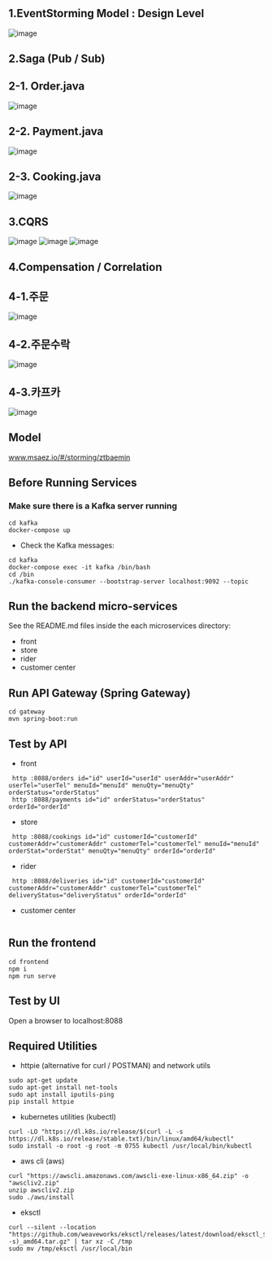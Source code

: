 # 
## 1.EventStorming Model : Design Level
![image](https://github.com/ohmyztech/ztbaemin/assets/130043253/53f72439-c340-4cd2-aebe-053f65d076b1)


## 2.Saga (Pub / Sub)
## 2-1. Order.java
![image](https://github.com/ohmyztech/ztbaemin/assets/130043253/4f00187d-2e0a-4630-a39a-009321ac7375)

## 2-2. Payment.java
![image](https://github.com/ohmyztech/ztbaemin/assets/130043253/51cf5d03-c86d-4179-afc2-5891444d2af3)

## 2-3. Cooking.java
![image](https://github.com/ohmyztech/ztbaemin/assets/130043253/54bd7d1b-d946-489c-9569-34da9af4fda9)


## 3.CQRS
![image](https://github.com/ohmyztech/ztbaemin/assets/130043253/206f9834-38bb-4dd6-9b7f-f1415eb60be5)
![image](https://github.com/ohmyztech/ztbaemin/assets/130043253/e5f91596-b2b3-4481-aed7-f8c039ea6147)
![image](https://github.com/ohmyztech/ztbaemin/assets/130043253/1999e7d6-f303-4ed3-84c4-7fd6b673fb66)


## 4.Compensation / Correlation
## 4-1.주문
![image](https://github.com/ohmyztech/ztbaemin/assets/130043253/99d15a3b-3726-4a22-a4f6-7900c1fb584d)

## 4-2.주문수락
![image](https://github.com/ohmyztech/ztbaemin/assets/130043253/4f3b085f-6767-44a0-ae59-55acceaf6821)

## 4-3.카프카
![image](https://github.com/ohmyztech/ztbaemin/assets/130043253/cb2261f9-914c-4099-b4ab-f79253d02f73)


## Model
www.msaez.io/#/storming/ztbaemin

## Before Running Services
### Make sure there is a Kafka server running
```
cd kafka
docker-compose up
```
- Check the Kafka messages:
```
cd kafka
docker-compose exec -it kafka /bin/bash
cd /bin
./kafka-console-consumer --bootstrap-server localhost:9092 --topic
```

## Run the backend micro-services
See the README.md files inside the each microservices directory:

- front
- store
- rider
- customer center


## Run API Gateway (Spring Gateway)
```
cd gateway
mvn spring-boot:run
```

## Test by API
- front
```
 http :8088/orders id="id" userId="userId" userAddr="userAddr" userTel="userTel" menuId="menuId" menuQty="menuQty" orderStatus="orderStatus" 
 http :8088/payments id="id" orderStatus="orderStatus" orderId="orderId" 
```
- store
```
 http :8088/cookings id="id" customerId="customerId" customerAddr="customerAddr" customerTel="customerTel" menuId="menuId" orderStat="orderStat" menuQty="menuQty" orderId="orderId" 
```
- rider
```
 http :8088/deliveries id="id" customerId="customerId" customerAddr="customerAddr" customerTel="customerTel" deliveryStatus="deliveryStatus" orderId="orderId" 
```
- customer center
```
```


## Run the frontend
```
cd frontend
npm i
npm run serve
```

## Test by UI
Open a browser to localhost:8088

## Required Utilities

- httpie (alternative for curl / POSTMAN) and network utils
```
sudo apt-get update
sudo apt-get install net-tools
sudo apt install iputils-ping
pip install httpie
```

- kubernetes utilities (kubectl)
```
curl -LO "https://dl.k8s.io/release/$(curl -L -s https://dl.k8s.io/release/stable.txt)/bin/linux/amd64/kubectl"
sudo install -o root -g root -m 0755 kubectl /usr/local/bin/kubectl
```

- aws cli (aws)
```
curl "https://awscli.amazonaws.com/awscli-exe-linux-x86_64.zip" -o "awscliv2.zip"
unzip awscliv2.zip
sudo ./aws/install
```

- eksctl 
```
curl --silent --location "https://github.com/weaveworks/eksctl/releases/latest/download/eksctl_$(uname -s)_amd64.tar.gz" | tar xz -C /tmp
sudo mv /tmp/eksctl /usr/local/bin
```

